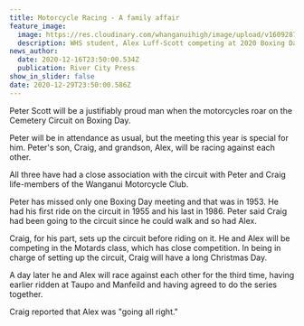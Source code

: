 ```yaml
---
title: Motorcycle Racing - A family affair
feature_image:
  image: https://res.cloudinary.com/whanganuihigh/image/upload/v1609287878/News/Alex_Luff_Scott_at_cemetery_cirucut_2020.jpg
  description: WHS student, Alex Luff-Scott competing at 2020 Boxing Day Cemetery Circuit.
news_author:
  date: 2020-12-16T23:50:00.534Z
  publication: River City Press
show_in_slider: false
date: 2020-12-29T23:50:00.586Z
---
```

Peter Scott will be a justifiably proud man when the motorcycles roar on the Cemetery Circuit on Boxing Day.

Peter will be in attendance as usual, but the meeting this year is special for him. Peter's son, Craig, and grandson, Alex, will be racing against each other.

All three have had a close association with the circuit with Peter and Craig life-members of the Wanganui Motorcycle Club.

Peter has missed only one Boxing Day meeting and that was in 1953. He had his first ride on the circuit in 1955 and his last in 1986. Peter said Craig had been going to the circuit since he could walk and so had Alex.

Craig, for his part, sets up the circuit before riding on it. He and Alex will be competing in the Motards class, which has close competition. In being in charge of setting up the circuit, Craig will have a long Christmas Day.

A day later he and Alex will race against each other for the third time, having earlier ridden at Taupo and Manfeild and having agreed to do the series together.

Craig reported that Alex was "going all right."